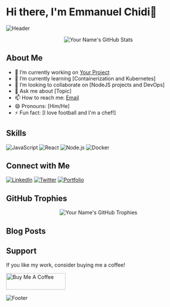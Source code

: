 # Hi there, I'm Emmanuel Chidi👋

![Header](https://avatars.githubusercontent.com/u/88337364?v=4&size=64)

<p align="center">
  <img src="https://github-readme-stats.vercel.app/api?username=your-github-username&show_icons=true&theme=radical" alt="Your Name's GitHub Stats">
</p>

## About Me

- 🔭 I’m currently working on [Your Project](https://github.com/Dockerinit1.0)
- 🌱 I’m currently learning [Containerization and Kubernetes]
- 👯 I’m looking to collaborate on [NodeJS projects and DevOps]
- 💬 Ask me about [Topic]
- 📫 How to reach me: [Email](mailto:emmachid@outlook.com)
- 😄 Pronouns: [Him/He]
- ⚡ Fun fact: [I love football and I'm a chef!]

## Skills

![JavaScript](https://img.shields.io/badge/JavaScript-F7DF1E?style=for-the-badge&logo=javascript&logoColor=black)
![React](https://img.shields.io/badge/React-20232A?style=for-the-badge&logo=react&logoColor=61DAFB)
![Node.js](https://img.shields.io/badge/Node.js-339933?style=for-the-badge&logo=node-dot-js&logoColor=white)
![Docker](https://img.shields.io/badge/Docker-2496ED?style=for-the-badge&logo=docker&logoColor=white)


## Connect with Me

[![LinkedIn](https://img.shields.io/badge/LinkedIn-0A66C2?style=for-the-badge&logo=linkedin&logoColor=white)](https://https://www.linkedin.com/in/emmanuelchidi2005/)
[![Twitter](https://img.shields.io/badge/Twitter-1DA1F2?style=for-the-badge&logo=twitter&logoColor=white)](https://x.com/Emmanue81154986)
[![Portfolio](https://img.shields.io/badge/Portfolio-000000?style=for-the-badge&logo=github-pages&logoColor=white)](https://your-portfolio.com)

## GitHub Trophies

<p align="center">
  <img src="https://github-profile-trophy.vercel.app/?username=Emmanuelmelvin&theme=algolia" alt="Your Name's GitHub Trophies">
</p>

## Blog Posts

<!-- BLOG-POST-LIST:START -->
<!-- BLOG-POST-LIST:END -->

## Support

If you like my work, consider buying me a coffee!

<a href="https://www.buymeacoffee.com/your-profile" target="_blank">
    <img src="https://cdn.buymeacoffee.com/buttons/v2/default-yellow.png" alt="Buy Me A Coffee" style="height: 45px; width: 162px;">
</a>

![Footer](https://your-image-url.com)
<!---
Emmanuelmelvin/Emmanuelmelvin is a ✨ special ✨ repository because its `README.md` (this file) appears on your GitHub profile.
You can click the Preview link to take a look at your changes.
--->
